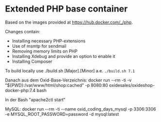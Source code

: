 Extended PHP base container
===========================

Based on the images provided at https://hub.docker.com/_/php.

Changes contain:
- Installing necessary PHP-extensions
- Use of msmtp for sendmail
- Removing memory limits on PHP
- Installing Xdebug and provide an option to enable it
- Installing Composer

To build locally use ./build.sh [Major].[Minor] a.e. `./build.sh 7.1`

Danach aus dem Oxid-Base-Verzeichnis:
docker run --rm -ti -v "${PWD}:/var/www/html/shop:cached" -p 8080:80 oxidesales/oxideshop-docker-php:7.4 bash

In der Bash "apache2ctl start"

MySQL:
docker run --rm -ti --name oxid_coding_days_mysql -p 3306:3306 -e MYSQL_ROOT_PASSWORD=password -d mysql:latest
